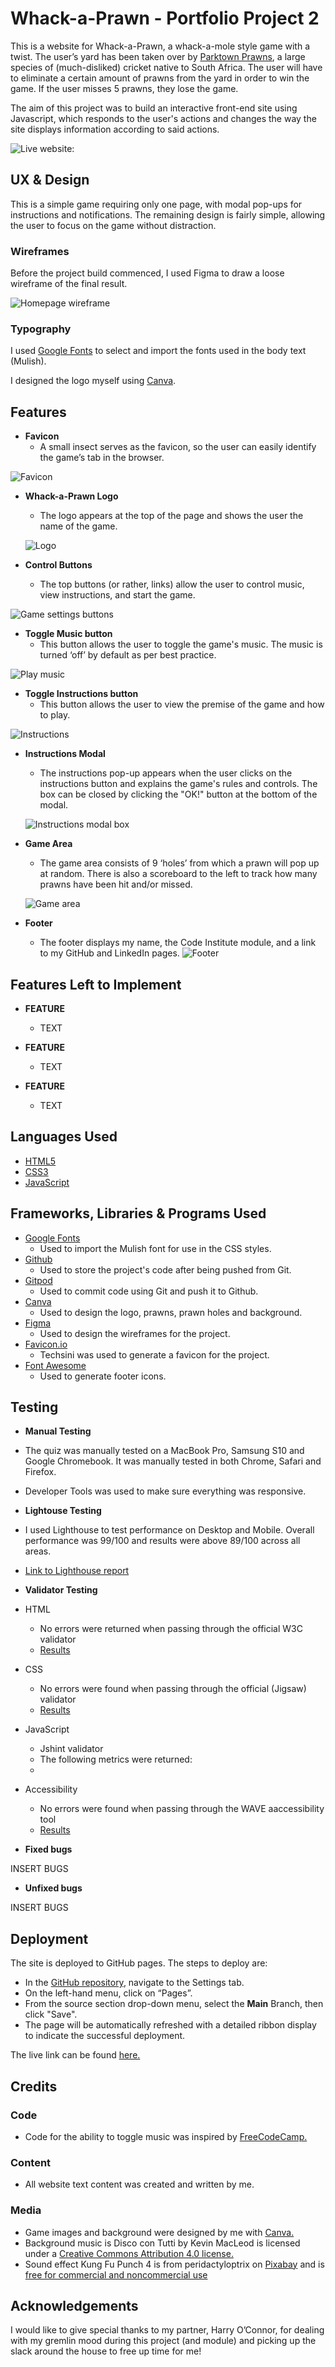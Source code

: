 # __Whack-a-Prawn - Portfolio Project 2__
This is a website for Whack-a-Prawn, a whack-a-mole style game with a twist. The user’s yard has been taken over by [Parktown Prawns](https://en.wikipedia.org/wiki/Parktown_prawn), a large species of (much-disliked) cricket native to South Africa. The user will have to eliminate a certain amount of prawns from the yard in order to win the game. If the user misses 5 prawns, they lose the game.

The aim of this project was to build an interactive front-end site using Javascript, which responds to the user's actions and changes the way the site displays information according to said actions.

![Live website:](https://h-bails.github.io/whack-a-prawn/)

## __UX & Design__
This is a simple game requiring only one page, with modal pop-ups for instructions and notifications. The remaining design is fairly simple, allowing the user to focus on the game without distraction.

### __Wireframes__
Before the project build commenced, I used Figma to draw a loose wireframe of the final result. 

![Homepage wireframe](LINK)

### __Typography__
I used [Google Fonts](https://fonts.google.com/) to select and import the fonts used in the body text (Mulish).

I designed the logo myself using [Canva](https://canva.com).

## __Features__ 

- __Favicon__
    - A small insect serves as the favicon, so the user can easily identify the game’s tab in the browser. 

![Favicon](LINK)


- __Whack-a-Prawn Logo__
    - The logo appears at the top of the page and shows the user the name of the game.
    
    ![Logo](LINK)
    

- __Control Buttons__
    - The top buttons (or rather, links) allow the user to control music, view instructions, and start the game.

![Game settings buttons](LINK)
    
- __Toggle Music button__
    -  This button allows the user to toggle the game's music. The music is turned ‘off’ by default as per best practice. 

![Play music](LINK)

- __Toggle Instructions button__
     - This button allows the user to view the premise of the game and how to play.

![Instructions](LINK)


- __Instructions Modal__
    - The instructions pop-up appears when the user clicks on the instructions button and explains the game's rules and controls. The box can be closed by clicking the "OK!" button at the bottom of the modal.
    
    ![Instructions modal box](LINK)

- __Game Area__
    - The game area consists of 9 ‘holes’ from which a prawn will pop up at random. There is also a scoreboard to the left to track how many prawns have been hit and/or missed.

    ![Game area](LINK)

- __Footer__
    - The footer displays my name, the Code Institute module, and a link to my GitHub and LinkedIn pages.
    ![Footer](LINK)

## __Features Left to Implement__

- __FEATURE__
    - TEXT

- __FEATURE__
    - TEXT

- __FEATURE__
    - TEXT


## __Languages Used__

- [HTML5](https://en.wikipedia.org/wiki/HTML5)
- [CSS3](https://en.wikipedia.org/wiki/CSS)
- [JavaScript](https://en.wikipedia.org/wiki/JavaScript)

## __Frameworks, Libraries & Programs Used__

- [Google Fonts](https://fonts.google.com/)
    - Used to import the Mulish font for use in the CSS styles.
- [Github](https://github.com/)
    - Used to store the project's code after being pushed from Git.
- [Gitpod](https://gitpod.io/)
    - Used to commit code using Git and push it to Github.
- [Canva](https://www.canva.com/)
    - Used to design the logo, prawns, prawn holes and background.
- [Figma](https://figma.com/)
    - Used to design the wireframes for the project.
- [Favicon.io](http://favicon.io)
    - Techsini was used to generate a favicon for the project.
- [Font Awesome](http://favicon.io)
    - Used to generate footer icons.

## __Testing__

- __Manual Testing__
- The quiz was manually tested on a MacBook Pro, Samsung S10 and Google Chromebook. It was manually tested in both Chrome, Safari and Firefox.
- Developer Tools was used to make sure everything was responsive.

- __Lightouse Testing__
- I used Lighthouse to test performance on Desktop and Mobile. Overall performance was 99/100 and results were above 89/100 across all areas.
- [Link to Lighthouse report](https://pagespeed.web.dev/report?url=https%3A%2F%2Fh-bails.github.io%2Fwhack-a-prawn%2F&form_factor=desktop)

- __Validator Testing__

- HTML
    - No errors were returned when passing through the official W3C validator
    - [Results](https://validator.w3.org/nu/?doc=https%3A%2F%2Fh-bails.github.io%2Fwhack-a-prawn%2F)
- CSS
    - No errors were found when passing through the official (Jigsaw) validator
    - [Results](https://jigsaw.w3.org/css-validator/validator?uri=https%3A%2F%2Fh-bails.github.io%2Fwhack-a-prawn%2F&profile=css3svg&usermedium=all&warning=1&vextwarning=&lang=en)
- JavaScript
    - Jshint validator
    - The following metrics were returned:
    - 
- Accessibility
    - No errors were found when passing through the WAVE aaccessibility tool
    - [Results](https://wave.webaim.org/report#/https://h-bails.github.io/whack-a-prawn/)

- __Fixed bugs__

INSERT BUGS

- __Unfixed bugs__

INSERT BUGS


## __Deployment__

The site is deployed to GitHub pages. The steps to deploy are: 
  - In the [GitHub repository](https://github.com/h-bails/whack-a-prawn), navigate to the Settings tab. 
  - On the left-hand menu, click on “Pages”. 
  - From the source section drop-down menu, select the **Main** Branch, then click "Save".
  - The page will be automatically refreshed with a detailed ribbon display to indicate the successful deployment.

The live link can be found [here.](https://h-bails.github.io/whack-a-prawn/)

## __Credits__

### __Code__

- Code for the ability to toggle music was inspired by [FreeCodeCamp.](https://forum.freecodecamp.org/t/how-to-play-mp3-in-the-background-music-automatically/308554)

### __Content__

- All website text content was created and written by me.

### __Media__

- Game images and background were designed by me with [Canva.](https://www.canva.com/)
- Background music is Disco con Tutti by Kevin MacLeod is licensed under a [Creative Commons Attribution 4.0 license.](https://creativecommons.org/licenses/by/4.0/)
- Sound effect Kung Fu Punch 4 is from peridactyloptrix on [Pixabay](https://pixabay.com/sound-effects/kung-fu-punch-4-105262/) and is [free for commercial and noncommercial use](https://pixabay.com/service/license/)

## __Acknowledgements__

I would like to give special thanks to my partner, Harry O’Connor, for dealing with my gremlin mood during this project (and module) and picking up the slack around the house to free up time for me!
